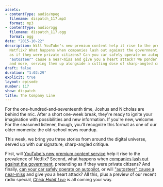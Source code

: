 ```yaml
---
assets:
- contentType: audio/mpeg
  filename: dispatch_117.mp3
  format: mp3
- contentType: audio/ogg
  filename: dispatch_117.ogg
  format: ogg
date: "2015-10-22"
description: Will YouTube's new premium content help it rise to the prevalence of
  Netflix? What happens when companies lash out against the government, pretending
  as if they were private citizens? Can you car safely operate on autopilot, or will
  "autosteer" cause a near-miss and give you a heart attack? We ponder these questions
  and more, serving them up alongside a cutting dose of sharp-angled critique.
draft: false
duration: "1:02:29"
explicit: true
layout: episode
number: 117
show: dispatch
title: The Company Line
---
```

For the one-hundred-and-seventeenth time, Joshua and Nicholas are behind the mic. After a short one-week break, they're ready to ignite your imagination with possibilities and new information. If you're new, welcome. For the seasoned listener, though, you'll recognize this format as one of our older moments: the old-school news roundup.

This week, we bring you three stories from around the digital universe, served up with our signature, sharp-angled critique.

First, will [YouTube's new premium content service](http://www.bbc.com/news/technology-34596219) help it rise to the prevalence of Netflix? Second, what happens when [companies lash out against the government](http://www.theverge.com/2015/10/22/9591596/airbnb-san-francisco-ad-campaign-proposition-f), pretending as if they were private citizens? And finally, [can your car safely operate on autopilot](http://www.nhtsa.gov/staticfiles/rulemaking/pdf/Automated_Vehicles_Policy.pdf), or will ["autosteer" cause a near-miss](http://arstechnica.com/cars/2015/10/some-tesla-owners-are-too-trusting-of-autopilot) and give you a heart attack? All this, plus a preview of our recent radio special, *[Chick Habit Live](http://nicholaswyoung.com/programs/chick-habit/14)* is all coming your way.
